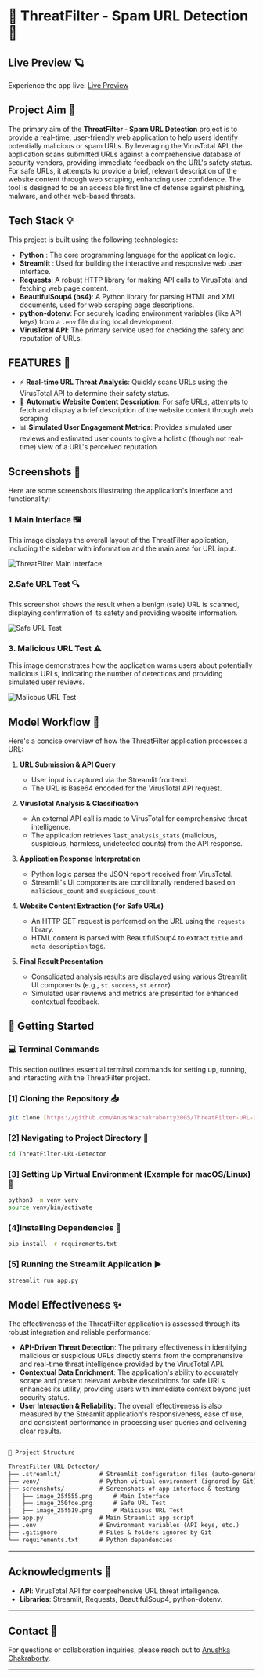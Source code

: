 #    🦾 ThreatFilter - Spam URL Detection 🦾


## Live Preview 🪐


Experience the app live: [Live Preview](https://threatfilter-url-detector-ccqbgqkascrccmkh7ksssc.streamlit.app/)

## Project Aim 🎯

The primary aim of the **ThreatFilter - Spam URL Detection** project is to provide a real-time, user-friendly web application to help users identify potentially malicious or spam URLs. By leveraging the VirusTotal API, the application scans submitted URLs against a comprehensive database of security vendors, providing immediate feedback on the URL's safety status. For safe URLs, it attempts to provide a brief, relevant description of the website content through web scraping, enhancing user confidence. The tool is designed to be an accessible first line of defense against phishing, malware, and other web-based threats.

## Tech Stack 💡

This project is built using the following technologies:

* **Python** : The core programming language for the application logic.
* **Streamlit**  : Used for building the interactive and responsive web user interface.
* **Requests**: A robust HTTP library for making API calls to VirusTotal and fetching web page content.
* **BeautifulSoup4 (bs4)**: A Python library for parsing HTML and XML documents, used for web scraping page descriptions.
* **python-dotenv**: For securely loading environment variables (like API keys) from a `.env` file during local development.
* **VirusTotal API**: The primary service used for checking the safety and reputation of URLs.

## FEATURES 🧪

* ⚡ **Real-time URL Threat Analysis**: Quickly scans URLs using the VirusTotal API to determine their safety status.
* 📄 **Automatic Website Content Description**: For safe URLs, attempts to fetch and display a brief description of the website content through web scraping.
* 📊 **Simulated User Engagement Metrics**: Provides simulated user reviews and estimated user counts to give a holistic (though not real-time) view of a URL's perceived reputation.

## Screenshots 📸

Here are some screenshots illustrating the application's interface and functionality:

### 1.Main Interface 🖼️

This image displays the overall layout of the ThreatFilter application, including the sidebar with information and the main area for URL input.

![ThreatFilter Main Interface](https://github.com/user-attachments/assets/24b4e8b7-35f7-446b-8575-730166587f38)




### 2.Safe URL Test 🔍

This screenshot shows the result when a benign (safe) URL is scanned, displaying confirmation of its safety and providing website information.

![Safe URL Test](https://github.com/user-attachments/assets/161ec9af-c7ee-4e65-b2dd-9559b0e47cc6)



### 3. Malicious URL Test ⚠

This image demonstrates how the application warns users about potentially malicious URLs, indicating the number of detections and providing simulated user reviews.

![Malicous URL Test](https://github.com/user-attachments/assets/097f1601-b21a-4fea-ba41-5d94f4c147fd)

## Model Workflow 🧠

Here's a concise overview of how the ThreatFilter application processes a URL:

1.  **URL Submission & API Query**
    * User input is captured via the Streamlit frontend.
    * The URL is Base64 encoded for the VirusTotal API request.

2.  **VirusTotal Analysis & Classification**
    * An external API call is made to VirusTotal for comprehensive threat intelligence.
    * The application retrieves `last_analysis_stats` (malicious, suspicious, harmless, undetected counts) from the API response.

3.  **Application Response Interpretation**
    * Python logic parses the JSON report received from VirusTotal.
    * Streamlit's UI components are conditionally rendered based on `malicious_count` and `suspicious_count`.

4.  **Website Content Extraction (for Safe URLs)**
    * An HTTP GET request is performed on the URL using the `requests` library.
    * HTML content is parsed with BeautifulSoup4 to extract `title` and `meta description` tags.

5.  **Final Result Presentation**
    * Consolidated analysis results are displayed using various Streamlit UI components (e.g., `st.success`, `st.error`).
    * Simulated user reviews and metrics are presented for enhanced contextual feedback.
  
## 🚀 Getting Started
### 💻 Terminal Commands

This section outlines essential terminal commands for setting up, running, and interacting with the ThreatFilter project.

### [1] Cloning the Repository 📥

```bash
git clone [https://github.com/Anushkachakraborty2005/ThreatFilter-URL-Detector.git](https://github.com/Anushkachakraborty2005/ThreatFilter-URL-Detector.git)ttps://github.com/Anushkachakraborty2005/ThreatFilter-URL-Detector.git](https://github.com/Anushkachakraborty2005/ThreatFilter-URL-Detector.git)
```

### [2]  Navigating to Project Directory 🔗
```bash
cd ThreatFilter-URL-Detector
```
### [3] Setting Up Virtual Environment (Example for macOS/Linux) 📝
```bash
python3 -m venv venv
source venv/bin/activate
```
### [4]Installing Dependencies 📩
```bash
pip install -r requirements.txt
```
### [5] Running the Streamlit Application ▶️
```bash
streamlit run app.py
```
## Model Effectiveness ✨

The effectiveness of the ThreatFilter application is assessed through its robust integration and reliable performance:

* **API-Driven Threat Detection**: The primary effectiveness in identifying malicious or suspicious URLs directly stems from the comprehensive and real-time threat intelligence provided by the VirusTotal API.
* **Contextual Data Enrichment**: The application's ability to accurately scrape and present relevant website descriptions for safe URLs enhances its utility, providing users with immediate context beyond just security status.
* **User Interaction & Reliability**: The overall effectiveness is also measured by the Streamlit application's responsiveness, ease of use, and consistent performance in processing user queries and delivering clear results.
---
```markdown
📁 Project Structure

ThreatFilter-URL-Detector/
├── .streamlit/           # Streamlit configuration files (auto-generated)
├── venv/                 # Python virtual environment (ignored by Git)
├── screenshots/          # Screenshots of app interface & testing  
│   ├── image_25f555.png      # Main Interface  
│   ├── image_250fde.png      # Safe URL Test  
│   ├── image_25f519.png      # Malicious URL Test  
├── app.py                # Main Streamlit app script  
├── .env                  # Environment variables (API keys, etc.)  
├── .gitignore            # Files & folders ignored by Git  
└── requirements.txt      # Python dependencies
```
---
## Acknowledgments 🧡

* **API**: VirusTotal API for comprehensive URL threat intelligence.
* **Libraries**: Streamlit, Requests, BeautifulSoup4, python-dotenv.
---
## Contact 💬

For questions or collaboration inquiries, please reach out to [Anushka Chakraborty](https://www.linkedin.com/in/anushka-chakraborty-006881311/).

---
